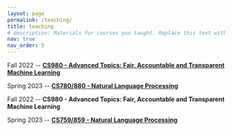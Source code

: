 ```yaml
---
layout: page
permalink: /teaching/
title: teaching
# description: Materials for courses you taught. Replace this text with your description.
nav: true
nav_order: 5
---
```


 Fall 2022 -- **[CS980 - Advanced Topics: Fair, Accountable and Transparent Machine Learning](/cs980fall2022)**

 Spring 2023 -- **[CS780/880 - Natural Language Processing](/cs780spring2023)**

 Fall 2022 -- **CS980 - Advanced Topics: Fair, Accountable and Transparent Machine Learning**

 Spring 2023 -- **[CS759/859 - Natural Language Processing](/cs759spring2023)**
